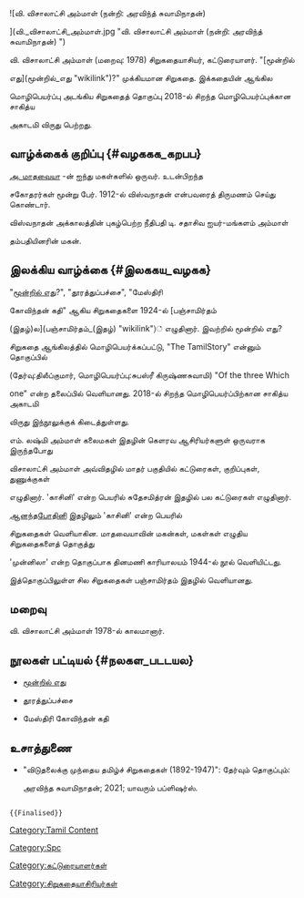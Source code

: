 ![வி. விசாலாட்சி அம்மாள் (நன்றி: அரவிந்த் சுவாமிநாதன்)
](வி._விசாலாட்சி_அம்மாள்.jpg "வி. விசாலாட்சி அம்மாள் (நன்றி: அரவிந்த் சுவாமிநாதன்) ")
வி. விசாலாட்சி அம்மாள் (மறைவு: 1978) சிறுகதையாசியர், கட்டுரையாளர். \"[மூன்றில்
எது](மூன்றில்_எது "wikilink")?\" முக்கியமான சிறுகதை. இக்கதையின் ஆங்கில
மொழிபெயர்ப்பு அடங்கிய சிறுகதைத் தொகுப்பு 2018-ல் சிறந்த மொழிபெயர்ப்புக்கான சாகித்ய
அகாடமி விருது பெற்றது.

## வாழ்க்கைக் குறிப்பு {#வழககக_கறபப}

[அ. மாதவையா](அ._மாதவையா "wikilink") -ன் ஐந்து மகள்களில் ஒருவர். உடன்பிறந்த
சகோதரர்கள் மூன்று பேர். 1912-ல் விஸ்வநாதன் என்பவரைத் திருமணம் செய்து கொண்டார்.
விஸ்வநாதன் அக்காலத்தின் புகழ்பெற்ற நீதிபதி டி. சதாசிவ ஐயர்-மங்களம் அம்மாள்
தம்பதியினரின் மகன்.

## இலக்கிய வாழ்க்கை {#இலககய_வழகக}

\"[மூன்றில் எது](மூன்றில்_எது "wikilink")?\", \"தூரத்துப்பச்சை\", \"மேஸ்திரி
கோவிந்தன் கதி\" ஆகிய சிறுகதைகளை 1924-ல் [பஞ்சாமிர்தம்
(இதழ்)ல](பஞ்சாமிர்தம்_(இதழ்) "wikilink")் எழுதினார். இவற்றில் மூன்றில் எது?
சிறுகதை ஆங்கிலத்தில் மொழிபெயர்க்கப்பட்டு, \"The TamilStory\" என்னும் தொகுப்பில்
(தேர்வு:திலீப்குமார், மொழிபெயர்ப்பு:சுபஸ்ரீ கிருஷ்ணசுவாமி) \"Of the three Which
one\" என்ற தலைப்பில் வெளியானது. 2018-ல் சிறந்த மொழிபெயர்ப்பிற்கான சாகித்ய அகாடமி
விருது இந்நூலுக்குக் கிடைத்துள்ளது.

எம். லஷ்மி அம்மாள் கலைமகள் இதழின் கெளரவ ஆசிரியர்களுள் ஒருவராக இருந்தபோது
விசாலாட்சி அம்மாள் அவ்விதழில் மாதர் பகுதியில் கட்டுரைகள், குறிப்புகள், துணுக்குகள்
எழுதினார். \'காசினி' என்ற பெயரில் சுதேசமித்ரன் இதழில் பல கட்டுரைகள் எழுதினார்.
[ஆனந்தபோதினி](ஆனந்தபோதினி "wikilink") இதழிலும் 'காசினி' என்ற பெயரில்
சிறுகதைகள் வெளியாகின. மாதவையாவின் மகன்கள், மகள்கள் எழுதிய சிறுகதைகளைத் தொகுத்து
\'முன்னிலா' என்ற தொகுப்பாக தினமணி காரியாலயம் 1944-ல் நூல் வெளியிட்டது.
இத்தொகுப்பிலுள்ள சில சிறுகதைகள் பஞ்சாமிர்தம் இதழில் வெளியானது.

## மறைவு

வி. விசாலாட்சி அம்மாள் 1978-ல் காலமானார்.

## நூலகள் பட்டியல் {#நலகள_படடயல}

-   [மூன்றில் எது](மூன்றில்_எது "wikilink")
-   தூரத்துப்பச்சை
-   மேஸ்திரி கோவிந்தன் கதி

## உசாத்துணை

-   \"விடுதலைக்கு முந்தைய தமிழ்ச் சிறுகதைகள் (1892-1947)\": தேர்வும் தொகுப்பும்:
    அரவிந்த சுவாமிநாதன்; 2021; யாவரும் பப்ளிஷர்ஸ்.

```{=mediawiki}
{{Finalised}}
```
[Category:Tamil Content](Category:Tamil_Content "wikilink")
[Category:Spc](Category:Spc "wikilink")
[Category:கட்டுரையாளர்கள்](Category:கட்டுரையாளர்கள் "wikilink")
[Category:சிறுகதையாசிரியர்கள்](Category:சிறுகதையாசிரியர்கள் "wikilink")
